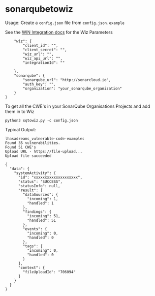 # sonarqubetowiz

Usage:
Create a ``config.json`` file from ``config.json.example``

See the [WIN Integration docs](https://win.wiz.io/docs/introduction) for the Wiz Parameters

```{
    "wiz": {
        "client_id": "",
        "client_secret": "",
        "wiz_url": "",
        "wiz_api_url": "",
        "integrationId": ""

    },
    "sonarqube": {
        "sonarqube_url": "http://sonarcloud.io",
        "auth_key": "",
        "organization": "your_sonarqube_organization"
    }
}
```

To get all the CWE's in your SonarQube Organisations Projects and add them in to Wiz

``python3 sqtowiz.py -c config.json``

Typical Output:

```
lhasadreams_vulnerable-code-examples
Found 35 vulnerabilities.
Found 51 CWE's
Upload URL - https://file-upload...
Upload file succeeded

{
  "data": {
    "systemActivity": {
      "id": "xxxxxxxxxxxxxxxxxxxx",
      "status": "SUCCESS",
      "statusInfo": null,
      "result": {
        "dataSources": {
          "incoming": 1,
          "handled": 1
        },
        "findings": {
          "incoming": 51,
          "handled": 51
        },
        "events": {
          "incoming": 0,
          "handled": 0
        },
        "tags": {
          "incoming": 0,
          "handled": 0
        }
      },
      "context": {
        "fileUploadId": "706094"
      }
    }
  }
}
```
